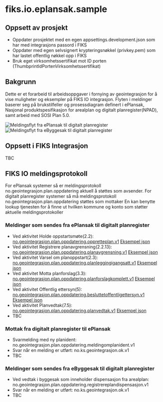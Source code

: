 # fiks.io.eplansak.sample

## Oppsett av prosjekt
- Oppdater prosjektet med en egen appsettings.development.json som har med integrasjons passord i FIKS
- Oppdater med egen selvsignert krypteringsnøkkel (privkey.pem) som har lastet offentlig nøkkel opp i FIKS
- Bruk eget virksomhetssertifikat mot ID porten (ThumbprintIdPortenVirksomhetssertifikat)

## Bakgrunn
Dette er et forarbeid til arbeidsoppgaver i fornying av geointegrasjon for å vise muligheter og eksempler på FIKS IO integrasjon.
Flyten i meldinger baserer seg på brukstilfeller og prosessdiagram definert i ePlansak, Nasjonal produktspesifikasjon for arealplan og digitalt planregister(NPAD), samt arbeid med SOSI Plan 5.0.

 ![Meldingsflyt fra ePlansak til digitalt planregister](ks.fiks.io.eplansak.sample/doc/ePlansakflytmotplanregister.png)
 ![Meldingsflyt fra eByggesak til digitalt planregister](ks.fiks.io.eplansak.sample/doc/eByggesakflytmotplanregister.png)

## Oppsett i FIKS Integrasjon
TBC

## FIKS IO meldingsprotokoll
For ePlansak systemer så er meldingsprotokoll no.geointegrasjon.plan.oppdatering aktuell å støttes som avsender.
For digitalt planregister systemer så må meldingsprotokoll no.geointegrasjon.plan.oppdatering støttes som mottaker
En kan benytte lookup tjenesten for å finne ut hvilken kommune og konto som støtter aktuelle meldingsprotokoller

### Meldinger som sendes fra ePlansak til digitalt planregister
- Ved aktivitet Holde oppstartsmøte(2.2): [no.geointegrasjon.plan.oppdatering.oppretteplan.v1](ks.fiks.io.eplansak.sample/schema/no.geointegrasjon.plan.oppdatering.oppretteplan.v1.schema.json) [Eksempel json](ks.fiks.io.eplansak.sample/sampleOpprettePlan.json)
- Ved aktivitet Registrere planavgrensning(2.2.13): [no.geointegrasjon.plan.oppdatering.planavgrensning.v1](ks.fiks.io.eplansak.sample/schema/no.geointegrasjon.plan.oppdatering.planavgrensning.v1.schema.json) [Eksempel json](ks.fiks.io.eplansak.sample/samplePlanavgrensning.json)
- Ved aktivitet Varsel om planoppstart(2.3): [no.geointegrasjon.plan.oppdatering.planleggingigangsatt.v1](ks.fiks.io.eplansak.sample/schema/no.geointegrasjon.plan.oppdatering.planleggingigangsatt.v1.schema.json) [Eksempel json](ks.fiks.io.eplansak.sample/samplePlanleggingIgangsatt.json)
- Ved aktivitet Motta planforslag(3.3): [no.geointegrasjon.plan.oppdatering.planforslagkomplett.v1](ks.fiks.io.eplansak.sample/schema/no.geointegrasjon.plan.oppdatering.planforslagkomplett.v1.schema.json) [Eksempel json](ks.fiks.io.eplansak.sample/samplePlanforslagKomplett.json)
- Ved aktivitet Offentlig ettersyn(5): [no.geointegrasjon.plan.oppdatering.besluttetoffentligettersyn.v1](ks.fiks.io.eplansak.sample/schema/no.geointegrasjon.plan.oppdatering.besluttetoffentligettersyn.v1.schema.json) [Eksempel json](ks.fiks.io.eplansak.sample/sampleOffentligEttersyn.json)
- Ved aktivitet Planvedtak(7.5): [no.geointegrasjon.plan.oppdatering.planvedtak.v1](ks.fiks.io.eplansak.sample/schema/no.geointegrasjon.plan.oppdatering.planvedtak.v1.schema.json) [Eksempel json](ks.fiks.io.eplansak.sample/samplePlanvedtak.json)
- TBC

### Mottak fra digitalt planregister til ePlansak
- Svarmelding med ny planident: no.geointegrasjon.plan.oppdatering.meldingomplanident.v1
- Svar når en melding er utført: no.ks.geointegrasjon.ok.v1
- TBC

### Meldinger som sendes fra eByggesak til digitalt planregister
- Ved vedtak i byggesak som inneholder dispensasjon fra arealplan: no.geointegrasjon.plan.oppdatering.registrereplandispensasjon.v1
- Svar når en melding er utført: no.ks.geointegrasjon.ok.v1
- TBC
